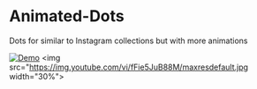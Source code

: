 # Animated-Dots
Dots for similar to Instagram collections but with more animations


[![Demo](https://share.gifyoutube.com/fFie5JuB88M.gif)](https://www.youtube.com/watch?v=fFie5JuB88M)
<img src="https://img.youtube.com/vi/fFie5JuB88M/maxresdefault.jpg width="30%">
